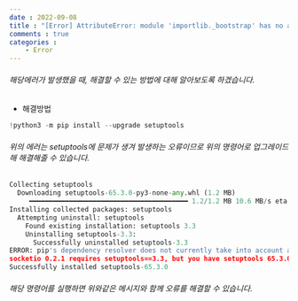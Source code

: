 ```yaml
---
date : 2022-09-08
title : "[Error] AttributeError: module 'importlib._bootstrap' has no attribute 'SourceFileLoader' 해결방법"
comments : true
categories : 
    - Error
---
```


###### 해당에러가 발생했을 때, 해결할 수 있는 방법에 대해 알아보도록 하겠습니다.

* 해결방법
```python
!python3 -m pip install --upgrade setuptools
```

###### 위의 에러는 setuptools에 문제가 생겨 발생하는 오류이므로 위의 명령어로 업그레이드해 해결해줄 수 있습니다.

```python
Collecting setuptools
  Downloading setuptools-65.3.0-py3-none-any.whl (1.2 MB)
     ━━━━━━━━━━━━━━━━━━━━━━━━━━━━━━━━━━━━━━━━ 1.2/1.2 MB 10.6 MB/s eta 0:00:00
Installing collected packages: setuptools
  Attempting uninstall: setuptools
    Found existing installation: setuptools 3.3
    Uninstalling setuptools-3.3:
      Successfully uninstalled setuptools-3.3
ERROR: pip's dependency resolver does not currently take into account all the packages that are installed. This behaviour is the source of the following dependency conflicts.
socketio 0.2.1 requires setuptools==3.3, but you have setuptools 65.3.0 which is incompatible.
Successfully installed setuptools-65.3.0
```

###### 해당 명령어를 실행하면 위와같은 메시지와 함께 오류를 해결할 수 있습니다.